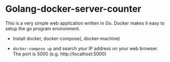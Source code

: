 # Golang-docker-server-counter
This is a very simple web application written in Go. Docker makes it easy to setup the go program environment.

- Install docker, docker-compose(, docker-machine)

- `docker-compose up` and search your IP address on your web browser. The port is 5000 (e.g. http://localhost:5000)

